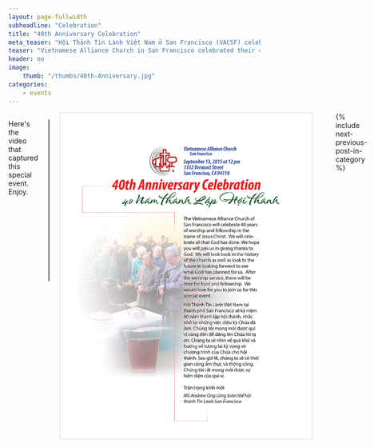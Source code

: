 ```yaml
---
layout: page-fullwidth
subheadline: "Celebration"
title: "40th Anniversary Celebration"
meta_teaser: "Hội Thánh Tin Lành Việt Nam ở San Francisco (VACSF) celebrated their 40th anniversary."
teaser: "Vietnamese Alliance Church in San Francisco celebrated their 40th Anniversary of its founding in 1975. Over decades past, it has been a sanctuary for many; from the service in the sanctuary where hymns of praises were sung and sermons preached, to Sunday School where empowering and liberating truths were discovered and marvelled at, and fellowship over lunch was enjoyed by all."
header: no
image:
    thumb: "/thumbs/40th-Anniversary.jpg"
categories:
    - events
---
```

<!--more-->
<div class="small-12 columns" style="padding: 0px; border-bottom: none;">
    <p>Here's the video that captured this special event. Enjoy.</p>
    <table border="1" style="width: 100%; height: 323px;">
        <tbody>
            <tr>
                <td><iframe width="420" height="315" src="https://www.youtube.com/embed/TOJTdb6BrMY" frameborder="0" allowfullscreen="allowfullscreen" style="display: block; margin-left: auto; margin-right: auto;"></iframe></td>
            </tr>
        </tbody>
    </table>
    <img style="border:1px solid #dddddd" width="970" src="https://github.com/nghin/vacsf.org/raw/gh-pages/images/40th-Anniversary.jpg" alt>
    <p>&nbsp;</p>
    {% include next-previous-post-in-category %}
</div>
